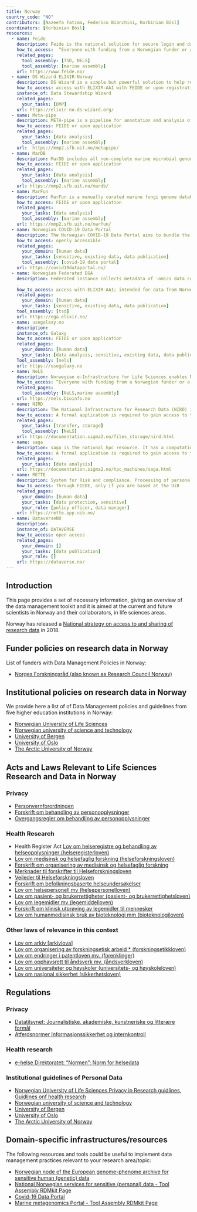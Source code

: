 ```yaml
---
title: Norway
country_code: "NO"
contributors: [Nazeefa Fatima, Federico Bianchini, Korbinian Bösl]
coordinators: [Korbinian Bösl]
resources:
  - name: Feide
    description: Feide is the national solution for secure login and data exchange in education and research. Feide can be linked with ELIXIR-AAI through eduGAIN.
    how_to_access:  “Everyone with funding from a Norwegian funder or a project at one of universities can get access.”
    related_pages:
      tool_assembly: [TSD, NELS]
      tool_assembly: [marine assembly]
    url: https://www.feide.no/
  - name: DS Wizard ELIXIR-Norway
    description: DS Wizard is a simple but powerful solution to help researchers understand what is needed for a comprehensive, FAIR-oriented Data Stewardship, and to help them create their own Data Management Plans. The questionnaire (knowledge model) we provide in this instance provides additional guidance on resources, laws and regulations in Norway.
    how_to_access: access with ELIXIR-AAI with FEIDE or upon registration
    instance_of: Data Stewardship Wizard
    related_pages:
      your_tasks: [DMP]
    url: https://elixir-no.ds-wizard.org/ 
  - name: Meta-pipe
    description: META-pipe is a pipeline for annotation and analysis of marine metagenomics samples, which provides insight into phylogenetic diversity, metabolic and functional potential of environmental communities.
    how_to_access: FEIDE or upon application
    related_pages:
      your_tasks: [data analysis]
      tool_assembly: [marine assembly]
    url:  https://mmp2.sfb.uit.no/metapipe/
  - name: MarDB
    description: MarDB includes all non-complete marine microbial genomes regardless of level of completeness. Each entry contains 120 metadata fields including information about sampling environment or host, organism and taxonomy, phenotype, pathogenicity, assembly and annotation.
    how_to_access: FEIDE or upon application
    related_pages:
      your_tasks: [data analysis]
      tool_assembly: [marine assembly]
    url: https://mmp2.sfb.uit.no/mardb/
  - name: MarFun
    description: MarFun is a manually curated marine fungi genome database.
    how_to_access: FEIDE or upon application
    related_pages:
      your_tasks: [data analysis]
      tool_assembly: [marine assembly]
    url: https://mmp2.sfb.uit.no/marfun/
  - name: Norwegian COVID-19 Data Portal
    description: The Norwegian COVID-19 Data Portal aims to bundle the Norwegian research efforts and offers guidelines, tools, databases and services to support Norwegian COVID-19 researchers.
    how_to_access: openly accessible 
    related_pages:
      your_domain: [human data]
      your_tasks: [sensitive, existing data, data publication]
      tool_assembly: [covid-19 data portal]
    url: https://covid19dataportal.no/
  - name: Norwegian Federated EGA
    description: Federated instance collects metadata of -omics data collections stored in national or regional archives and makes them available for search through the main EGA portal. With this solution, sensitive data will not physically leave the country, but will reside on TSD.
    .
    how_to_access: access with ELIXIR-AAI; intended for data from Norwegian institutions
    related_pages:
      your_domain: [human data]
      your_tasks: [sensitive, existing data, data publication]
    tool_assembly: [tsd]
    url: https://ega.elixir.no/
  - name: usegalaxy.no
    description: 
    instance_of: Galaxy
    how_to_access: FEIDE or upon application
    related_pages:
      your_domain: [human data]
      your_tasks: [data analysis, sensitive, existing data, data publication]
    Tool_assembly: [nels]
    url: https://usegalaxy.no
  - name: NeLS
    description: Norwegian e-Infrastructure for Life Sciences enables Norwegian life scientists and their international collaborators to store, share, archive, and analyse their omics-scale data
    how_to_access: “Everyone with funding from a Norwegian funder or a project at one of the health regions or universities can get access through FEIDE or upon application for collaborators.”
    related_pages:
      tool_assembly: [NeLS,marine assembly]
    url: https://nels.bioinfo.no
  - name: NIRD
    description: The National Infrastructure for Research Data (NIRD) infrastructure offers storage services, archiving services, and processing capacity for computing on the stored data. It offers services and capacities to any scientific discipline that requires access to advanced, large-scale, or high-end resources for storing, processing, publishing research data or searching digital databases and collections. This service is owned and operated by [UNINETT Sigma2](https://www.sigma2.no). 
    how_to_access: A formal application is required to gain access to the storage services . The process is explained at the [How to apply for a user account](https://www.sigma2.no/how-apply-user-account) page.
    related_pages:
      your_tasks: [transfer, storage]
      tool_assembly: [NeLS]
    url: https://documentation.sigma2.no/files_storage/nird.html
  - name: saga
    description: saga is the national hpc resource. It has a computational capacity of approximately 140 million CPU hours a year and a life expectancy of four year, until 2023. The Norwegian academic high-performance computing and storage infrastructure is maintained by [Sigma2 NRIS](https://sigma2.no/nris), which is a joint collaboration between UiO, UiB, NTNU, UiT, and [UNINETT Sigma2](https://www.sigma2.no/).
    how_to_access: A formal application is required to gain access to the storage services . The process is explained at the [How to apply for a user account](https://www.sigma2.no/how-apply-user-account) page.
    related_pages:
      your_tasks: [data analysis]
    url: https://documentation.sigma2.no/hpc_machines/saga.html
  - name: RETTE
    description: System for Risk and compliance. Processing of personal data in research and student projects at UiB.
    how_to_access: Through FIEDE, only if you are based at the UiB
    related_pages:
      your_domain: [human data]
      your_tasks: [data protection, sensitive]
      your_role: [policy officer, data manager]
    url: https://rette.app.uib.no/
  - name: DataverseNO
    description: 
    instance_of: DATAVERSE
    how_to_access: open access
    related_pages:
      your_domain: []
      your_tasks: [data publication]
      your_role: []
    url: https://dataverse.no/
---
```


<!---Following information for the page text. All fields are optional--->
<!---If the information is already in another resource, please include the link instead of duplicating information--->
<!---Please focus on resources that are relevant for the whole country for life sciences--->

## Introduction

This page provides a set of necessary information, giving an overview of the data management toolkit and it is aimed at the current and future scientists in Norway and their collaborators, in life sciences areas.

<!---General RDM considerations for your country, how to deal with RDM on a national level--->
Norway has released a 
[National strategy on access to and sharing of research data](https://www.regjeringen.no/en/dokumenter/national-strategy-on-access-to-and-sharing-of-research-data/id2582412/?ch=1) in 2018.


##  Funder policies on research data in Norway

List of funders with Data Management Policies in Norway:

* [Norges Forskningsråd (also known as Research Council Norway)](https://www.forskningsradet.no/contentassets/e4cd6d2c23cf49d4989bb10c5eea087a/the-research-council-of-norways-policy-for-open-access-to-research-data.pdf) 

##  Institutional policies on research data in Norway

We provide here a list of of Data Management policies and guidelines from five higher education institutions in Norway:

* [Norwegian University of Life Sciences](https://www.nmbu.no/download/file/fid/31742)
* [Norwegian university of science and technology](https://www.ntnu.edu/policy-for-open-science)
* [University of Bergen](https://www.uib.no/en/ub/111372/research-data)
* [University of Oslo](https://www.uio.no/english/for-employees/support/research/research-data-management/policies-and-guidelines/index.html)
* [The Arctic University of Norway](https://en.uit.no/regelverk/sentraleregler#innhold_740835)

## Acts and Laws Relevant to Life Sciences Research and Data in Norway
### Privacy
* [Personvernforordningen](https://lovdata.no/dokument/RFA/lov/2000-04-14-31)
* [Forskrift om behandling av personopplysninger](https://lovdata.no/dokument/SF/forskrift/2018-06-15-876)
* [Overgangsregler om behandling av personopplysninger](https://lovdata.no/dokument/SF/forskrift/2018-06-15-877)

### Health Research
* Health Register Act [Lov om helseregistre og behandling av helseopplysninger (helseregisterloven)](https://lovdata.no/dokument/NL/lov/2014-06-20-43)
* [Lov om medisinsk og helsefaglig forskning (helseforskningsloven)](https://lovdata.no/dokument/LTI/lov/2008-06-20-44)
* [Forskrift om organisering av medisinsk og helsefaglig forskning](http://www.lovdata.no/for/sf/ho/ho-20090701-0955.html)
* [Merknader til forskrifter til  Helseforskningsloven](http://www.regjeringen.no/nb/dep/hod/dok/lover_regler/forskrifter/2009/helseforskningsloven.html?id=570542)
* [Veileder til Helseforskningsloven](http://www.regjeringen.no/nb/dep/hod/dok/veiledninger_og_brosjyrer/2010/Veileder-til-lov-20-juni-2008-nr-44-om-medisinsk-og-helsefaglig-forskning-helseforskningsloven.html?id=599512)
* [Forskrift om befolkningsbaserte helseundersøkelser](https://lovdata.no/dokument/SF/forskrift/2018-04-27-645)
* [Lov om helsepersonell mv (helsepersonelloven)](http://www.lovdata.no/all/nl-19990702-064.html)
* [Lov om pasient- og brukerrettigheter (pasient- og brukerrettighetsloven)](http://www.lovdata.no/all/nl-19990702-063.html)
* [Lov om legemidler mv (legemiddelloven)](http://www.lovdata.no/all/nl-19921204-132.html)
* [Forskrift om klinisk utprøving av legemidler til mennesker](http://www.lovdata.no/for/sf/ho/ho-20091030-1321.html)
* [Lov om humanmedisinsk bruk av bioteknologi mm (bioteknologiloven)](https://lovdata.no/dokument/NL/lov/2003-12-05-100)

### Other laws of relevance in this context
* [Lov om arkiv [arkivlova]](https://lovdata.no/dokument/NL/lov/1992-12-04-126)
* [Lov om organisering av forskningsetisk arbeid * (forskningsetikkloven)](https://lovdata.no/dokument/NL/lov/2017-04-28-23)
* [Lov om endringer i patentloven mv. (forenklinger)](https://lovdata.no/dokument/NL/lov/2017-04-28-23)
* [Lov om opphavsrett til åndsverk mv. (åndsverkloven)](https://lovdata.no/dokument/NL/lov/2018-06-15-40)
* [Lov om universiteter og høyskoler (universitets- og høyskoleloven)](https://lovdata.no/dokument/NL/lov/2005-04-01-15)
* [Lov om nasjonal sikkerhet (sikkerhetsloven)](https://lovdata.no/dokument/NL/lov/2018-06-01-24)

## Regulations
### Privacy
* [Datatilsynet: Journalistiske, akademiske, kunstneriske og litterære formål](https://www.datatilsynet.no/regelverk-og-verktoy/lover-og-regler/personvern-vs.-ytringsfrihet/)
* [Atferdsnormer Informasjonssikkerhet og internkontroll](https://www.datatilsynet.no/regelverk-og-verktoy/atferdsnorm/)

### Health research
* [e-helse Direktoratet: “Normen”: Norm for helsedata](https://ehelse.no/normen)

### Institutional guidelines of Personal Data

* [Norwegian University of Life Sciences Privacy in Research guidlines](https://innsida.ntnu.no/wiki/-/wiki/English/Collection+of+personal+data+for+research+projects), [Guidlines onf health research](https://innsida.ntnu.no/helseforskning)
* [Norwegian university of science and technology](https://www.nmbu.no/en/research/for_researchers/researchdata/node/34780)
* [University of Bergen](https://www.uib.no/en/ub/111372/research-data)
* [University of Oslo](https://www.uio.no/english/for-employees/support/privacy-dataprotection/personal-data-in-research.html)
* [The Arctic University of Norway](https://uit.no/Content/755221/cache=1637158889000/Retningslinjer+for+behandling+av+personopplysningar+i+forskings-+og+studentprosjekt+ved+UiT+%28oppdatert+300921%29.pdf)

## Domain-specific infrastructures/resources
The following resources and tools could be useful to implement data management practices relevant to your research area/topic:

* [Norwegian node of the European genome-phenome archive for sensitive human (genetic) data](https://ega.elixir.no/)
* [National Norwegian services for sensitive (personal) data - Tool Assembly RDMkit Page](https://rdmkit.elixir-europe.org/tsd_assembly.html)
* [Covid-19 Data Portal](https://bedroesb.github.io/rdmkit/covid19_data_portal.html)
* [Marine metagenomics Portal - Tool Assembly RDMkit Page](https://rdmkit.elixir-europe.org/marine_metagenomics_assembly.html)

